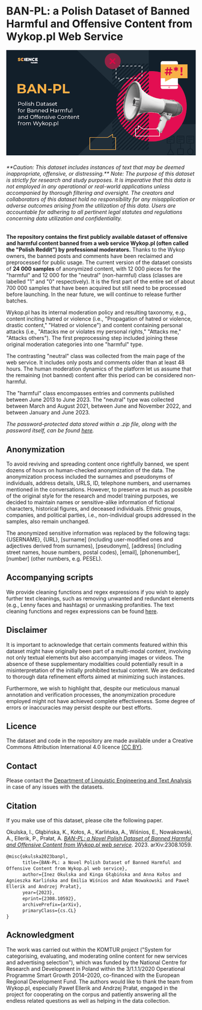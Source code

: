 # BAN-PL: a Polish Dataset of Banned Harmful and Offensive Content from Wykop.pl Web Service

![Thumbnail](https://github.com/ZILiAT-NASK/BAN-PL/blob/main/imgs/thumbnail.png)

<h6> **Caution: This dataset includes instances of text that may be deemed inappropriate, offensive, or distressing.**
Note: The purpose of this dataset is strictly for research and study purposes. It is imperative that this data is not employed in any operational or real-world applications unless accompanied by thorough filtering and oversight. The creators and collaborators of this dataset hold no responsibility for any misapplication or adverse outcomes arising from the utilization of this data. Users are accountable for adhering to all pertinent legal statutes and regulations concerning data utilization and confidentiality. </h6>

**The repository contains the first publicly available dataset of offensive and harmful content banned from a web service Wykop.pl (often called the "Polish Reddit") by professional moderators.** Thanks to the Wykop owners, the banned posts and comments have been reclaimed and preprocessed for public usage. The current version of the dataset consists of **24 000 samples** of anonymized content, with 12 000 pieces for the "harmful" and 12 000 for the "neutral" (non-harmful) class (classes are labelled "1" and "0" respectively). It is the first part of the entire set of about 700 000 samples that have been acquired but still need to be processed before launching. In the near future, we will continue to release further batches.

Wykop.pl has its internal moderation policy and resulting taxonomy, e.g., content inciting hatred or violence (i.e., "Propagation of hatred or violence, drastic content," "Hatred or violence") and content containing personal attacks (i.e., "Attacks me or violates my personal rights," "Attacks me," "Attacks others"). The first preprocessing step included joining these original moderation categories into one "harmful" type. 

The contrasting "neutral" class was collected from the main page of the web service. It includes only posts and comments older than at least 48 hours. The human moderation dynamics of the platform let us assume that the remaining (not banned) content after this period can be considered non-harmful.  

The "harmful" class encompasses entries and comments published between June 2013 to June 2023. The "neutral" type was collected between March and August 2021, between June and November 2022, and between January and June 2023.

*The password-protected data stored within a .zip file, along with the password itself, can be found [here](https://github.com/ZILiAT-NASK/BAN-PL/tree/main/data).*

## Anonymization

To avoid reviving and spreading content once rightfully banned, we spent dozens of hours on human-checked anonymization of the data. The anonymization process included the surnames and pseudonyms of individuals, address details, URLS, ID, telephone numbers, and usernames mentioned in the conversations. 
However, to preserve as much as possible of the original style for the research and model training purposes, we decided to maintain names or sensitive-alike information of fictional characters, historical figures, and deceased individuals. Ethnic groups, companies, and political parties, i.e., non-individual groups addressed in the samples, also remain unchanged.  

The anonymized sensitive information was replaced by the following tags: {USERNAME}, {URL}, [surname] (including user-modified ones and adjectives derived from surnames), [pseudonym], [address] (including street names, house numbers, postal codes), [email], [phonenumber], [number] (other numbers, e.g. PESEL). 

## Accompanying scripts 

We provide cleaning functions and regex expressions if you wish to apply further text cleanings, such as removing unwanted and redundant elements (e.g., Lenny faces and hashtags) or unmasking profanities. The text cleaning functions and regex expressions can be found [here](https://github.com/ZILiAT-NASK/BAN-PL/tree/main/src/utils.py).

## Disclaimer
It is important to acknowledge that certain comments featured within this dataset might have originally been part of a multi-modal content, involving not only textual elements but also accompanying images or videos. The absence of these supplementary modalities could potentially result in a misinterpretation of the initially prohibited textual content. We are dedicated to thorough data refinement efforts aimed at minimizing such instances.

Furthermore, we wish to highlight that, despite our meticulous manual annotation and verification processes, the anonymization procedure employed might not have achieved complete effectiveness. Some degree of errors or inaccuracies may persist despite our best efforts.

## Licence
The dataset and code in the repository are made available under a Creative Commons Attribution International 4.0 licence [(CC BY)](https://creativecommons.org/licenses/by/4.0/).

## Contact
Please contact the [Department of Linguistic Engineering and Text Analysis](mailto:ziliat@nask.pl?subject=[GitHub]%20BAN-PL%20Dataset) in case of any issues with the datasets.

## Citation
If you make use of this dataset, please cite the following paper.

Okulska, I., Głąbińska, K., Kołos, A., Karlińska, A., Wiśnios, E., Nowakowski, A., Ellerik, P., Prałat, A. [*BAN-PL: a Novel Polish Dataset of Banned Harmful and Offensive Content from Wykop.pl web service*](https://arxiv.org/abs/2308.10592). 2023. arXiv:2308.1059.

```
@misc{okulska2023banpl,
      title={BAN-PL: a Novel Polish Dataset of Banned Harmful and Offensive Content from Wykop.pl web service}, 
      author={Inez Okulska and Kinga Głąbińska and Anna Kołos and Agnieszka Karlińska and Emilia Wiśnios and Adam Nowakowski and Paweł Ellerik and Andrzej Prałat},
      year={2023},
      eprint={2308.10592},
      archivePrefix={arXiv},
      primaryClass={cs.CL}
}
```

## Acknowledgment
The work was carried out within the KOMTUR project ("System for categorising, evaluating, and moderating online content for new services and advertising selection"), which was funded by the National Centre for Research and Development in Poland within the 3/1.1.1/2020 Operational Programme Smart Growth 2014–2020, co-financed with the European Regional Development Fund. 
The authors would like to thank the team from Wykop.pl, especially Paweł Ellerik and Andrzej Prałat, engaged in the project for cooperating on the corpus and patiently answering all the endless related questions as well as helping in the data collection.




